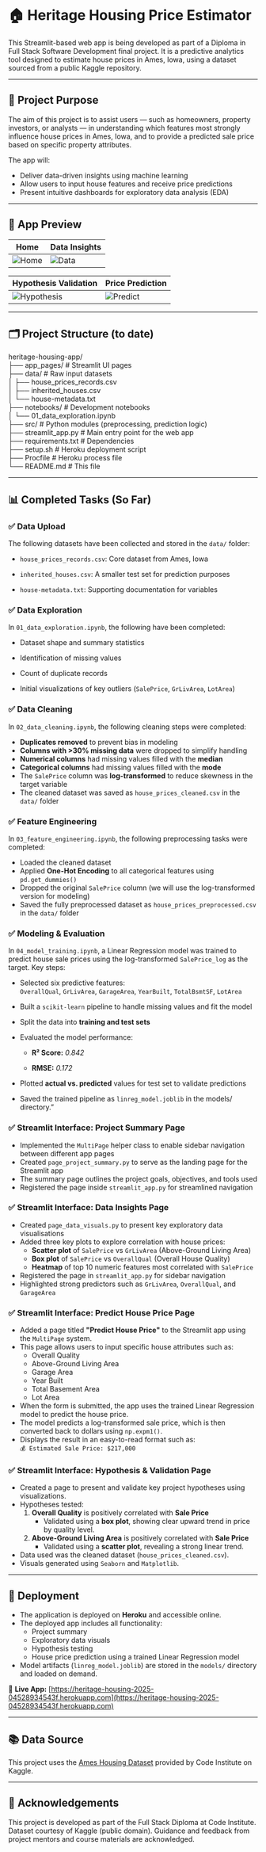 # 🏠 Heritage Housing Price Estimator

This Streamlit-based web app is being developed as part of a Diploma in Full Stack Software Development final project. It is a predictive analytics tool designed to estimate house prices in Ames, Iowa, using a dataset sourced from a public Kaggle repository.

---

## 📌 Project Purpose

The aim of this project is to assist users — such as homeowners, property investors, or analysts — in understanding which features most strongly influence house prices in Ames, Iowa, and to provide a predicted sale price based on specific property attributes.

The app will:
- Deliver data-driven insights using machine learning
- Allow users to input house features and receive price predictions
- Present intuitive dashboards for exploratory data analysis (EDA)

---

## 🌟 App Preview

| Home | Data Insights |
|------|---------------|
| ![Home](images/home.png) | ![Data](images/data_insights.png) |

| Hypothesis Validation | Price Prediction |
|-----------------------|------------------|
| ![Hypothesis](images/hypothesis.png) | ![Predict](images/predict.png) |

---

## 🗂️ Project Structure (to date)

heritage-housing-app/\
├── app_pages/ # Streamlit UI pages\
├── data/ # Raw input datasets\
│ ├── house_prices_records.csv\
│ ├── inherited_houses.csv\
│ └── house-metadata.txt\
├── notebooks/ # Development notebooks\
│ └── 01_data_exploration.ipynb\
├── src/ # Python modules (preprocessing, prediction logic)\
├── streamlit_app.py # Main entry point for the web app\
├── requirements.txt # Dependencies\
├── setup.sh # Heroku deployment script\
├── Procfile # Heroku process file\
└── README.md # This file

---

## 📊 Completed Tasks (So Far)

### ✅ Data Upload

The following datasets have been collected and stored in the `data/` folder:

- `house_prices_records.csv`: Core dataset from Ames, Iowa

- `inherited_houses.csv`: A smaller test set for prediction purposes

- `house-metadata.txt`: Supporting documentation for variables

### ✅ Data Exploration

In `01_data_exploration.ipynb`, the following have been completed:

- Dataset shape and summary statistics

- Identification of missing values

- Count of duplicate records

- Initial visualizations of key outliers (`SalePrice`, `GrLivArea`, `LotArea`)

### ✅ Data Cleaning

In `02_data_cleaning.ipynb`, the following cleaning steps were completed:

- **Duplicates removed** to prevent bias in modeling
- **Columns with >30% missing data** were dropped to simplify handling
- **Numerical columns** had missing values filled with the **median**
- **Categorical columns** had missing values filled with the **mode**
- The `SalePrice` column was **log-transformed** to reduce skewness in the target variable
- The cleaned dataset was saved as `house_prices_cleaned.csv` in the `data/` folder

### ✅ Feature Engineering

In `03_feature_engineering.ipynb`, the following preprocessing tasks were completed:

- Loaded the cleaned dataset
- Applied **One-Hot Encoding** to all categorical features using `pd.get_dummies()`
- Dropped the original `SalePrice` column (we will use the log-transformed version for modeling)
- Saved the fully preprocessed dataset as `house_prices_preprocessed.csv` in the `data/` folder

### ✅ Modeling & Evaluation

In `04_model_training.ipynb`, a Linear Regression model was trained to predict house sale prices using the log-transformed `SalePrice_log` as the target. Key steps:

-   Selected six predictive features:\
    `OverallQual`, `GrLivArea`, `GarageArea`, `YearBuilt`, `TotalBsmtSF`, `LotArea`

-   Built a `scikit-learn` pipeline to handle missing values and fit the model

-   Split the data into **training and test sets**

-   Evaluated the model performance:

    -   **R² Score:** *0.842*

    -   **RMSE:** *0.172*

-   Plotted **actual vs. predicted** values for test set to validate predictions

-   Saved the trained pipeline as `linreg_model.joblib` in the models/ directory.”

### ✅ Streamlit Interface: Project Summary Page

- Implemented the `MultiPage` helper class to enable sidebar navigation between different app pages
- Created `page_project_summary.py` to serve as the landing page for the Streamlit app
- The summary page outlines the project goals, objectives, and tools used
- Registered the page inside `streamlit_app.py` for streamlined navigation

### ✅ Streamlit Interface: Data Insights Page

- Created `page_data_visuals.py` to present key exploratory data visualisations
- Added three key plots to explore correlation with house prices:
  - **Scatter plot** of `SalePrice` vs `GrLivArea` (Above-Ground Living Area)
  - **Box plot** of `SalePrice` vs `OverallQual` (Overall House Quality)
  - **Heatmap** of top 10 numeric features most correlated with `SalePrice`
- Registered the page in `streamlit_app.py` for sidebar navigation
- Highlighted strong predictors such as `GrLivArea`, `OverallQual`, and `GarageArea`


### ✅ Streamlit Interface: Predict House Price Page

- Added a page titled **"Predict House Price"** to the Streamlit app using the `MultiPage` system.
- This page allows users to input specific house attributes such as:
  - Overall Quality
  - Above-Ground Living Area
  - Garage Area
  - Year Built
  - Total Basement Area
  - Lot Area
- When the form is submitted, the app uses the trained Linear Regression model to predict the house price.
- The model predicts a log-transformed sale price, which is then converted back to dollars using `np.expm1()`.
- Displays the result in an easy-to-read format such as:  
  `💰 Estimated Sale Price: $217,000`


### ✅ Streamlit Interface: Hypothesis & Validation Page

- Created a page to present and validate key project hypotheses using visualizations.
- Hypotheses tested:
  1. **Overall Quality** is positively correlated with **Sale Price**
     - Validated using a **box plot**, showing clear upward trend in price by quality level.
  2. **Above-Ground Living Area** is positively correlated with **Sale Price**
     - Validated using a **scatter plot**, revealing a strong linear trend.
- Data used was the cleaned dataset (`house_prices_cleaned.csv`).
- Visuals generated using `Seaborn` and `Matplotlib`.

---

## 🚀 Deployment

- The application is deployed on **Heroku** and accessible online.
- The deployed app includes all functionality:
  - Project summary
  - Exploratory data visuals
  - Hypothesis testing
  - House price prediction using a trained Linear Regression model
- Model artifacts (`linreg_model.joblib`) are stored in the `models/` directory and loaded on demand.

🔗 **Live App:** [https://heritage-housing-2025-04528934543f.herokuapp.com](https://heritage-housing-2025-04528934543f.herokuapp.com)

---

## 📚 Data Source

This project uses the [Ames Housing Dataset](https://www.kaggle.com/codeinstitute/housing-prices-data) provided by Code Institute on Kaggle.

---

## 📎 Acknowledgements

This project is developed as part of the Full Stack Diploma at Code Institute. Dataset courtesy of Kaggle (public domain). Guidance and feedback from project mentors and course materials are acknowledged.
